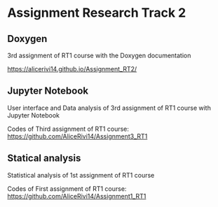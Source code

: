 # Assignment Research Track 2

## Doxygen

3rd assignment of RT1 course with the Doxygen documentation

https://alicerivi14.github.io/Assignment_RT2/

## Jupyter Notebook

User interface and Data analysis of 3rd assignment of RT1 course with Jupyter Notebook

Codes of Third assignment of RT1 course: https://github.com/AliceRivi14/Assignment3_RT1

## Statical analysis

Statistical analysis of 1st assignment of RT1 course

Codes of First assignment of RT1 course: https://github.com/AliceRivi14/Assignment1_RT1
